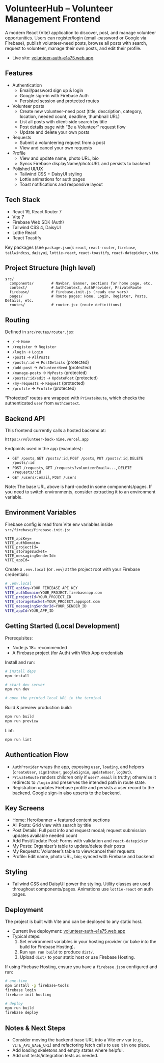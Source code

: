 # VolunteerHub – Volunteer Management Frontend

A modern React (Vite) application to discover, post, and manage volunteer opportunities. Users can register/login (email-password or Google via Firebase), publish volunteer-need posts, browse all posts with search, request to volunteer, manage their own posts, and edit their profile.

- Live site: [volunteer-auth-e1a75.web.app](https://volunteer-auth-e1a75.web.app)

## Features

- Authentication
  - Email/password sign up & login
  - Google sign-in with Firebase Auth
  - Persisted session and protected routes
- Volunteer posts
  - Create new volunteer-need post (title, description, category, location, needed count, deadline, thumbnail URL)
  - List all posts with client-side search by title
  - Post details page with “Be a Volunteer” request flow
  - Update and delete your own posts
- Requests
  - Submit a volunteering request from a post
  - View and cancel your own requests
- Profile
  - View and update name, photo URL, bio
  - Syncs Firebase displayName/photoURL and persists to backend
- Polished UI/UX
  - Tailwind CSS + DaisyUI styling
  - Lottie animations for auth pages
  - Toast notifications and responsive layout

## Tech Stack

- React 19, React Router 7
- Vite 7
- Firebase Web SDK (Auth)
- Tailwind CSS 4, DaisyUI
- Lottie React
- React Toastify

Key packages (see `package.json`): `react`, `react-router`, `firebase`, `tailwindcss`, `daisyui`, `lottie-react`, `react-toastify`, `react-datepicker`, `vite`.

## Project Structure (high level)

```
src/
  components/        # Navbar, Banner, sections for home page, etc.
  context/           # AuthContext, AuthProvider, PrivateRoute
  firebase/          # firebase.init.js (reads env vars)
  pages/             # Route pages: Home, Login, Register, Posts, Details, etc.
  routes/            # router.jsx (route definitions)
```

## Routing

Defined in `src/routes/router.jsx`:

- `/` → `Home`
- `/register` → `Register`
- `/login` → `Login`
- `/posts` → `AllPosts`
- `/posts/:id` → `PostDetails` (protected)
- `/add-post` → `VolunteerNeed` (protected)
- `/manage-posts` → `MyPosts` (protected)
- `/posts/:id/edit` → `UpdatePost` (protected)
- `/my-requests` → `Request` (protected)
- `/profile` → `Profile` (protected)

“Protected” routes are wrapped with `PrivateRoute`, which checks the authenticated `user` from `AuthContext`.

## Backend API

This frontend currently calls a hosted backend at:

```
https://volunteer-back-nine.vercel.app
```

Endpoints used in the app (examples):

- `GET /posts`, `GET /posts/:id`, `POST /posts`, `PUT /posts/:id`, `DELETE /posts/:id`
- `POST /requests`, `GET /requests?volunteerEmail=...`, `DELETE /requests/:id`
- `GET /users/:email`, `POST /users`

Note: The base URL above is hard-coded in some components/pages. If you need to switch environments, consider extracting it to an environment variable.

## Environment Variables

Firebase config is read from Vite env variables inside `src/firebase/firebase.init.js`:

```
VITE_apiKey=
VITE_authDomain=
VITE_projectId=
VITE_storageBucket=
VITE_messagingSenderId=
VITE_appId=
```

Create a `.env.local` (or `.env`) at the project root with your Firebase credentials:

```bash
# .env.local
VITE_apiKey=YOUR_FIREBASE_API_KEY
VITE_authDomain=YOUR_PROJECT.firebaseapp.com
VITE_projectId=YOUR_PROJECT_ID
VITE_storageBucket=YOUR_PROJECT.appspot.com
VITE_messagingSenderId=YOUR_SENDER_ID
VITE_appId=YOUR_APP_ID
```

## Getting Started (Local Development)

Prerequisites:

- Node.js 18+ recommended
- A Firebase project (for Auth) with Web App credentials

Install and run:

```bash
# install deps
npm install

# start dev server
npm run dev

# open the printed local URL in the terminal
```

Build & preview production build:

```bash
npm run build
npm run preview
```

Lint:

```bash
npm run lint
```

## Authentication Flow

- `AuthProvider` wraps the app, exposing `user`, `loading`, and helpers (`createUser`, `signInUser`, `googleSignin`, `updateUser`, `logOut`).
- `PrivateRoute` renders children only if `user?.email` is truthy; otherwise it redirects to `/login` and preserves the intended path in route state.
- Registration updates Firebase profile and persists a user record to the backend. Google sign-in also upserts to the backend.

## Key Screens

- Home: Hero/banner + featured content sections
- All Posts: Grid view with search by title
- Post Details: Full post info and request modal; request submission updates available needed count
- Add Post/Update Post: Forms with validation and `react-datepicker`
- My Posts: Organizer’s table to update/delete their posts
- My Requests: Volunteer’s table to view/cancel their requests
- Profile: Edit name, photo URL, bio; synced with Firebase and backend

## Styling

- Tailwind CSS and DaisyUI power the styling. Utility classes are used throughout components/pages. Animations use `lottie-react` on auth pages.

## Deployment

The project is built with Vite and can be deployed to any static host.

- Current live deployment: [volunteer-auth-e1a75.web.app](https://volunteer-auth-e1a75.web.app)
- Typical steps:
  1. Set environment variables in your hosting provider (or bake into the build for Firebase Hosting).
  2. Run `npm run build` to produce `dist/`.
  3. Upload `dist/` to your static host or use Firebase Hosting.

If using Firebase Hosting, ensure you have a `firebase.json` configured and run:

```bash
# one-time
npm install -g firebase-tools
firebase login
firebase init hosting

# deploy
npm run build
firebase deploy
```

## Notes & Next Steps

- Consider moving the backend base URL into a Vite env var (e.g., `VITE_API_BASE_URL`) and refactoring fetch calls to use it in one place.
- Add loading skeletons and empty states where helpful.
- Add unit tests/integration tests as needed.
